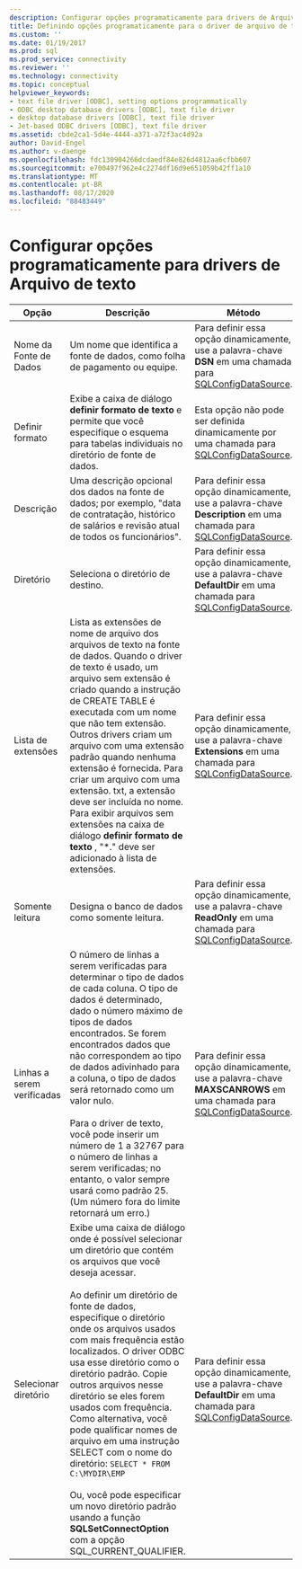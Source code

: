```yaml
---
description: Configurar opções programaticamente para drivers de Arquivo de texto
title: Definindo opções programaticamente para o driver de arquivo de texto | Microsoft Docs
ms.custom: ''
ms.date: 01/19/2017
ms.prod: sql
ms.prod_service: connectivity
ms.reviewer: ''
ms.technology: connectivity
ms.topic: conceptual
helpviewer_keywords:
- text file driver [ODBC], setting options programmatically
- ODBC desktop database drivers [ODBC], text file driver
- desktop database drivers [ODBC], text file driver
- Jet-based ODBC drivers [ODBC], text file driver
ms.assetid: cbde2ca1-5d4e-4444-a371-a72f3ac4d92a
author: David-Engel
ms.author: v-daenge
ms.openlocfilehash: fdc130904266dcdaedf84e826d4812aa6cfbb607
ms.sourcegitcommit: e700497f962e4c2274df16d9e651059b42ff1a10
ms.translationtype: MT
ms.contentlocale: pt-BR
ms.lasthandoff: 08/17/2020
ms.locfileid: "88483449"
---
```

# <a name="setting-options-programmatically-for-the-text-file-driver"></a>Configurar opções programaticamente para drivers de Arquivo de texto

|Opção|Descrição|Método|  
|------------|-----------------|------------|  
|Nome da Fonte de Dados|Um nome que identifica a fonte de dados, como folha de pagamento ou equipe.|Para definir essa opção dinamicamente, use a palavra-chave **DSN** em uma chamada para [SQLConfigDataSource](../../odbc/microsoft/sqlconfigdatasource-text-file-driver.md).|  
|Definir formato|Exibe a caixa de diálogo **definir formato de texto** e permite que você especifique o esquema para tabelas individuais no diretório de fonte de dados.|Esta opção não pode ser definida dinamicamente por uma chamada para [SQLConfigDataSource](../../odbc/microsoft/sqlconfigdatasource-text-file-driver.md).|  
|Descrição|Uma descrição opcional dos dados na fonte de dados; por exemplo, "data de contratação, histórico de salários e revisão atual de todos os funcionários".|Para definir essa opção dinamicamente, use a palavra-chave **Description** em uma chamada para [SQLConfigDataSource](../../odbc/microsoft/sqlconfigdatasource-text-file-driver.md).|  
|Diretório|Seleciona o diretório de destino.|Para definir essa opção dinamicamente, use a palavra-chave **DefaultDir** em uma chamada para [SQLConfigDataSource](../../odbc/microsoft/sqlconfigdatasource-text-file-driver.md).|  
|Lista de extensões|Lista as extensões de nome de arquivo dos arquivos de texto na fonte de dados. Quando o driver de texto é usado, um arquivo sem extensão é criado quando a instrução de CREATE TABLE é executada com um nome que não tem extensão. Outros drivers criam um arquivo com uma extensão padrão quando nenhuma extensão é fornecida. Para criar um arquivo com uma extensão. txt, a extensão deve ser incluída no nome. Para exibir arquivos sem extensões na caixa de diálogo **definir formato de texto** , "*." deve ser adicionado à lista de extensões.|Para definir essa opção dinamicamente, use a palavra-chave **Extensions** em uma chamada para [SQLConfigDataSource](../../odbc/microsoft/sqlconfigdatasource-text-file-driver.md).|  
|Somente leitura|Designa o banco de dados como somente leitura.|Para definir essa opção dinamicamente, use a palavra-chave **ReadOnly** em uma chamada para [SQLConfigDataSource](../../odbc/microsoft/sqlconfigdatasource-text-file-driver.md).|  
|Linhas a serem verificadas|O número de linhas a serem verificadas para determinar o tipo de dados de cada coluna. O tipo de dados é determinado, dado o número máximo de tipos de dados encontrados. Se forem encontrados dados que não correspondem ao tipo de dados adivinhado para a coluna, o tipo de dados será retornado como um valor nulo.<br /><br /> Para o driver de texto, você pode inserir um número de 1 a 32767 para o número de linhas a serem verificadas; no entanto, o valor sempre usará como padrão 25. (Um número fora do limite retornará um erro.)|Para definir essa opção dinamicamente, use a palavra-chave **MAXSCANROWS** em uma chamada para [SQLConfigDataSource](../../odbc/microsoft/sqlconfigdatasource-text-file-driver.md).|  
|Selecionar diretório|Exibe uma caixa de diálogo onde é possível selecionar um diretório que contém os arquivos que você deseja acessar.<br /><br /> Ao definir um diretório de fonte de dados, especifique o diretório onde os arquivos usados com mais frequência estão localizados. O driver ODBC usa esse diretório como o diretório padrão. Copie outros arquivos nesse diretório se eles forem usados com frequência. Como alternativa, você pode qualificar nomes de arquivo em uma instrução SELECT com o nome do diretório: `SELECT * FROM C:\MYDIR\EMP`<br /><br /> Ou, você pode especificar um novo diretório padrão usando a função **SQLSetConnectOption** com a opção SQL_CURRENT_QUALIFIER.|Para definir essa opção dinamicamente, use a palavra-chave **DefaultDir** em uma chamada para [SQLConfigDataSource](../../odbc/microsoft/sqlconfigdatasource-text-file-driver.md).|
